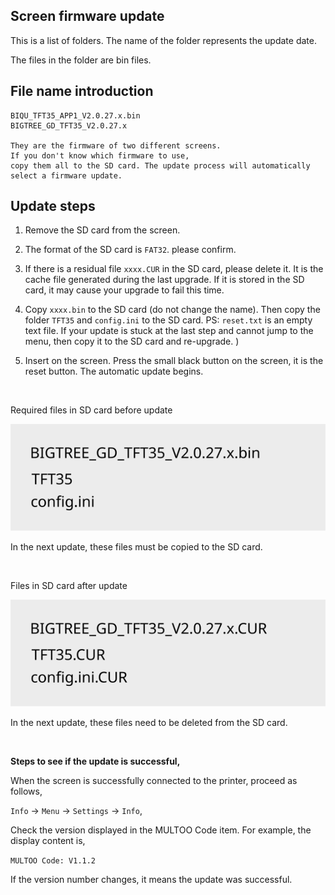 ## Screen firmware update

This is a list of folders. The name of the folder represents the update date.

The files in the folder are bin files. 

## File name introduction

```
BIQU_TFT35_APP1_V2.0.27.x.bin
BIGTREE_GD_TFT35_V2.0.27.x

They are the firmware of two different screens. 
If you don't know which firmware to use, 
copy them all to the SD card. The update process will automatically select a firmware update.
```


## Update steps

1. Remove the SD card from the screen.
2. The format of the SD card is `FAT32`. please confirm.
3. If there is a residual file `xxxx.CUR` in the SD card, please delete it. It is the cache file generated during the last upgrade. If it is stored in the SD card, it may cause your upgrade to fail this time.
4. Copy `xxxx.bin` to the SD card (do not change the name). Then copy the folder `TFT35` and `config.ini` to the SD card.
PS: `reset.txt` is an empty text file. If your update is stuck at the last step and cannot jump to the menu, then copy it to the SD card and re-upgrade. )

5. Insert on the screen. Press the small black button on the screen, it is the reset button.
The automatic update begins.

&nbsp;




Required files in SD card before update

![Image](https://github.com/MULTOO-3DPrinter/MULTOO_3D_Printer/blob/a3c0962cae28c9d749e76b9dc8239584dbe79238/MT3X/Firmware/TouchScreen/imgs/before.svg) 

In the next update, these files must be copied to the SD card. 

&nbsp;

Files in SD card after update

![Image](https://github.com/MULTOO-3DPrinter/MULTOO_3D_Printer/blob/a3c0962cae28c9d749e76b9dc8239584dbe79238/MT3X/Firmware/TouchScreen/imgs/after.svg)

In the next update, these files need to be deleted from the SD card.

&nbsp;

**Steps to see if the update is successful,**

When the screen is successfully connected to the printer, proceed as follows,

`Info` -> `Menu` -> `Settings` -> `Info`,

Check the version displayed in the MULTOO Code item. For example, the display content is,

`MULTOO Code: V1.1.2`



If the version number changes, it means the update was successful.
